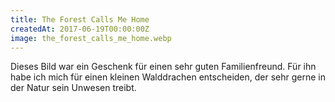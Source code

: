 ```yaml
---
title: The Forest Calls Me Home
createdAt: 2017-06-19T00:00:00Z
image: the_forest_calls_me_home.webp
---
```

Dieses Bild war ein Geschenk für einen sehr guten Familienfreund.
Für ihn habe ich mich für einen kleinen Walddrachen entscheiden, der sehr gerne in der Natur sein Unwesen treibt.
